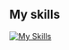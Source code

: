 ## My skills
[![My Skills](https://skillicons.dev/icons?i=python,java,c,cpp,latex,md,qt,vscode,matlab,octave,&theme=dark)](https://skillicons.dev)


